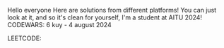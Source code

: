 Hello everyone Here are solutions from different platforms! You can just look at it, and so it's clean for yourself, I'm a student at AITU 2024!
CODEWARS: 6 kuy - 4 august 2024

LEETCODE:

